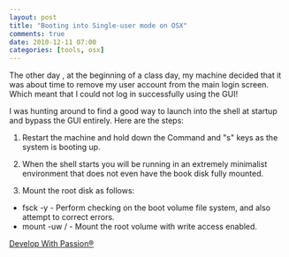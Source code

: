 ```yaml
---
layout: post
title: "Booting into Single-user mode on OSX"
comments: true
date: 2010-12-11 07:00
categories: [tools, osx]
---
```

The other day , at the beginning of a class day, my machine decided that it was about time to remove my user account from the main login screen. Which meant that I could not log in successfully using the GUI!

I was hunting around to find a good way to launch into the shell at startup and bypass the GUI entirely. Here are the steps:

1. Restart the machine and hold down the Command and "s" keys as the system is booting up.

2. When the shell starts you will be running in an extremely minimalist environment that does not even have the book disk fully mounted.

3. Mount the root disk as follows:

  * fsck -y - Perform checking on the boot volume file system, and also attempt to correct errors.
  * mount -uw / - Mount the root volume with write access enabled.

[Develop With Passion®](http://www.developwithpassion.com)
